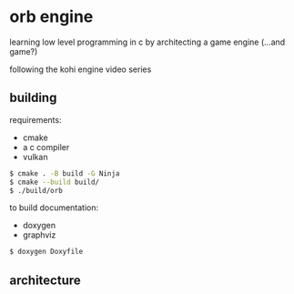 # orb engine

learning low level programming in c by architecting a game engine (...and game?)

following the kohi engine video series

## building

requirements:
- cmake
- a c compiler
- vulkan

```sh
$ cmake . -B build -G Ninja
$ cmake --build build/
$ ./build/orb
```

to build documentation:
- doxygen
- graphviz

```sh
$ doxygen Doxyfile
```

## architecture


